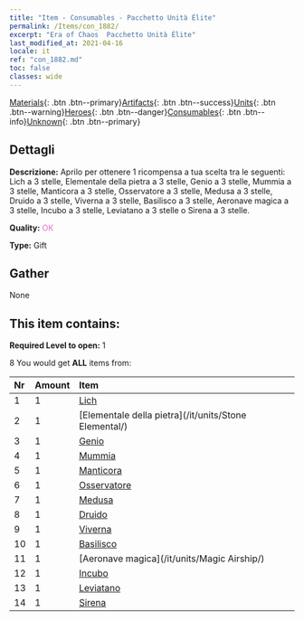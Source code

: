 ```yaml
---
title: "Item - Consumables - Pacchetto Unità Élite"
permalink: /Items/con_1882/
excerpt: "Era of Chaos  Pacchetto Unità Élite"
last_modified_at: 2021-04-16
locale: it
ref: "con_1882.md"
toc: false
classes: wide
---
```

 [Materials](/it/Items/){: .btn .btn--primary}[Artifacts](/it/Items/Artifacts/){: .btn .btn--success}[Units](/it/Items/Units/){: .btn .btn--warning}[Heroes](/it/Items/Heroes/){: .btn .btn--danger}[Consumables](/it/Items/Consumables/){: .btn .btn--info}[Unknown](/it/Items/Unknown/){: .btn .btn--primary}

## Dettagli
 **Descrizione:** Aprilo per ottenere 1 ricompensa a tua scelta tra le seguenti: Lich a 3 stelle, Elementale della pietra a 3 stelle, Genio a 3 stelle, Mummia a 3 stelle, Manticora a 3 stelle, Osservatore a 3 stelle, Medusa a 3 stelle, Druido a 3 stelle, Viverna a 3 stelle, Basilisco a 3 stelle, Aeronave magica a 3 stelle, Incubo a 3 stelle, Leviatano a 3 stelle o Sirena a 3 stelle.

 **Quality:** <span style="color: #DA70D6">OK</span>

 **Type:** Gift

## Gather

  None

## This item contains:

 **Required Level to open:** 1

 8 You would get **ALL** items  from:

  | Nr | Amount |     Item    |
  |:---|:-------|:------------|
  | 1 | 1 | [Lich](/it/units/Lich/) |  | 
  | 2 | 1 | [Elementale della pietra](/it/units/Stone Elemental/) |  | 
  | 3 | 1 | [Genio](/it/units/Genie/) |  | 
  | 4 | 1 | [Mummia](/it/units/Mummy/) |  | 
  | 5 | 1 | [Manticora](/it/units/Manticore/) |  | 
  | 6 | 1 | [Osservatore](/it/units/Beholder/) |  | 
  | 7 | 1 | [Medusa](/it/units/Medusa/) |  | 
  | 8 | 1 | [Druido](/it/units/Druid/) |  | 
  | 9 | 1 | [Viverna](/it/units/Wyvern/) |  | 
  | 10 | 1 | [Basilisco](/it/units/Basilisk/) |  | 
  | 11 | 1 | [Aeronave magica](/it/units/Magic Airship/) |  | 
  | 12 | 1 | [Incubo](/it/units/Nightmare/) |  | 
  | 13 | 1 | [Leviatano](/it/units/Revyaratan/) |  | 
  | 14 | 1 | [Sirena](/it/units/Mermaid/) |  | 
